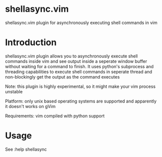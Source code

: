 shellasync.vim
==============

shellasync.vim plugin for asynchronously executing shell commands in vim


Introduction
============
shellasync.vim plugin allows you to asynchronously execute shell commands inside vim 
and see output inside a seperate window buffer without waiting for a command to finish.
It uses python's subprocess and threading capabilities to execute shell commands in seperate
thread and non-blockingly get the output as the command executes

Note: this plugin is highly experimental, so it might make your vim process unstable

Platform: 
    only unix based operating systems are supported and apparently it doesn't works on gVim

Requirements: 
    vim compiled with python support

Usage
=====

See :help shellasync
